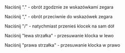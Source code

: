Naciśnij "." - obrót zgodznie ze wskazówkami zegara

Naciśnij "," - obrót przeciwnie do wskazówek zegara

Naciśnij "/" - natychmiast przenieś klocek na sam dół

Naciśnij "lewa strzałka" - przesuwanie klocka w lewo

Naciśnij "prawa strzałka" - przesuwanie klocka w prawo



